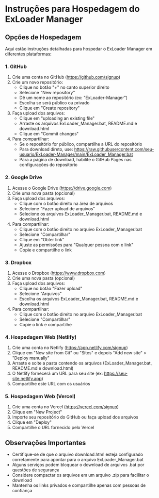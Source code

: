 # Instruções para Hospedagem do ExLoader Manager

## Opções de Hospedagem

Aqui estão instruções detalhadas para hospedar o ExLoader Manager em diferentes plataformas:

### 1. GitHub

1. Crie uma conta no GitHub (https://github.com/signup)
2. Crie um novo repositório:
   - Clique no botão "+" no canto superior direito
   - Selecione "New repository"
   - Dê um nome ao repositório (ex: "ExLoader-Manager")
   - Escolha se será público ou privado
   - Clique em "Create repository"
3. Faça upload dos arquivos:
   - Clique em "uploading an existing file"
   - Arraste os arquivos ExLoader_Manager.bat, README.md e download.html
   - Clique em "Commit changes"
4. Para compartilhar:
   - Se o repositório for público, compartilhe a URL do repositório
   - Para download direto, use: https://raw.githubusercontent.com/seu-usuario/ExLoader-Manager/main/ExLoader_Manager.bat
   - Para a página de download, habilite o GitHub Pages nas configurações do repositório

### 2. Google Drive

1. Acesse o Google Drive (https://drive.google.com)
2. Crie uma nova pasta (opcional)
3. Faça upload dos arquivos:
   - Clique com o botão direito na área de arquivos
   - Selecione "Fazer upload de arquivos"
   - Selecione os arquivos ExLoader_Manager.bat, README.md e download.html
4. Para compartilhar:
   - Clique com o botão direito no arquivo ExLoader_Manager.bat
   - Selecione "Compartilhar"
   - Clique em "Obter link"
   - Ajuste as permissões para "Qualquer pessoa com o link"
   - Copie e compartilhe o link

### 3. Dropbox

1. Acesse o Dropbox (https://www.dropbox.com)
2. Crie uma nova pasta (opcional)
3. Faça upload dos arquivos:
   - Clique no botão "Fazer upload"
   - Selecione "Arquivos"
   - Escolha os arquivos ExLoader_Manager.bat, README.md e download.html
4. Para compartilhar:
   - Clique com o botão direito no arquivo ExLoader_Manager.bat
   - Selecione "Compartilhar"
   - Copie o link e compartilhe

### 4. Hospedagem Web (Netlify)

1. Crie uma conta no Netlify (https://app.netlify.com/signup)
2. Clique em "New site from Git" ou "Sites" e depois "Add new site" > "Deploy manually"
3. Arraste e solte a pasta contendo os arquivos (ExLoader_Manager.bat, README.md e download.html)
4. O Netlify fornecerá um URL para seu site (ex: https://seu-site.netlify.app)
5. Compartilhe este URL com os usuários

### 5. Hospedagem Web (Vercel)

1. Crie uma conta no Vercel (https://vercel.com/signup)
2. Clique em "New Project"
3. Importe seu repositório do GitHub ou faça upload dos arquivos
4. Clique em "Deploy"
5. Compartilhe o URL fornecido pelo Vercel

## Observações Importantes

- Certifique-se de que o arquivo download.html esteja configurado corretamente para apontar para o arquivo ExLoader_Manager.bat
- Alguns serviços podem bloquear o download de arquivos .bat por questões de segurança
- Considere compactar os arquivos em um arquivo .zip para facilitar o download
- Mantenha os links privados e compartilhe apenas com pessoas de confiança